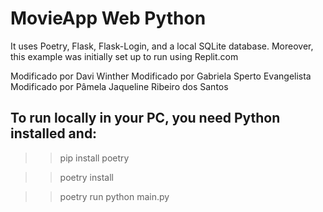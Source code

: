 # MovieApp Web Python 

It uses Poetry, Flask, Flask-Login, and a local SQLite database. 
Moreover, this example was initially set up to run using Replit.com

Modificado por Davi Winther
Modificado por Gabriela Sperto Evangelista
Modificado por Pâmela Jaqueline Ribeiro dos Santos

## To run locally in your PC, you need Python installed and:

>> pip install poetry

>> poetry install

>> poetry run python main.py